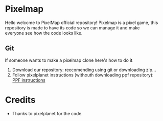 # Pixelmap
Hello welcome to PixelMap official repository! Pixelmap is a pixel game, this repository is made to have its code so we can manage it and make everyone see how the code looks like.
## Git
If someone wants to make a pixelmap clone here's how to do it:
1. Download our repository: reccomending using git or downloading zip...
2. Follow pixelplanet instructions (withouth downloading ppf repository): [PPF instructions](https://git.pixelplanet.fun/ppfun/pixelplanet/src/branch/master/README.md)

# Credits
- Thanks to pixelplanet for the code.
